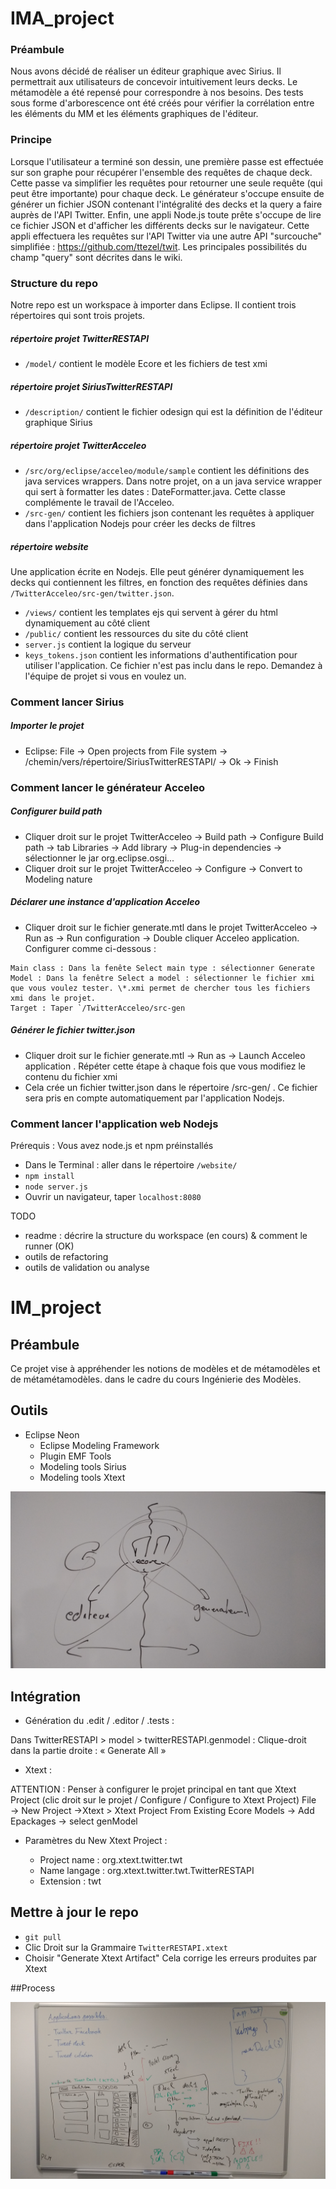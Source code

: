 # IMA_project

### Préambule
Nous avons décidé de réaliser un éditeur graphique avec Sirius. Il permettrait aux utilisateurs de concevoir intuitivement leurs decks. 
Le métamodèle a été repensé pour correspondre à nos besoins. Des tests sous forme d'arborescence ont été créés pour vérifier la corrélation entre les éléments du MM et les éléments graphiques de l'éditeur.

### Principe
Lorsque l'utilisateur a terminé son dessin, une première passe est effectuée sur son graphe pour récupérer l'ensemble des requêtes de chaque deck. Cette passe va simplifier les requêtes pour retourner une seule requête (qui peut être importante) pour chaque deck. Le générateur s'occupe ensuite de générer un fichier JSON contenant l'intégralité des decks et la query a faire auprès de l'API Twitter. Enfin, une appli Node.js toute prête s'occupe de lire ce fichier JSON et d'afficher les différents decks sur le navigateur. Cette appli effectuera les requêtes sur l'API Twitter via une autre API "surcouche" simplifiée : https://github.com/ttezel/twit. Les principales possibilités du champ "query" sont décrites dans le wiki.

### Structure du repo
Notre repo est un workspace à importer dans Eclipse. Il contient trois répertoires qui sont trois projets.

##### répertoire projet TwitterRESTAPI
- `/model/` contient le modèle Ecore et les fichiers de test xmi

##### répertoire projet SiriusTwitterRESTAPI
- `/description/` contient le fichier odesign qui est la définition de l'éditeur graphique Sirius  

##### répertoire projet TwitterAcceleo
- `/src/org/eclipse/acceleo/module/sample` contient les définitions des java services wrappers. Dans notre projet, on a un java service wrapper qui sert à formatter les dates : DateFormatter.java. Cette classe complémente le travail de l'Acceleo.
- `/src-gen/` contient les fichiers json contenant les requêtes à appliquer dans l'application Nodejs pour créer les decks de filtres 

##### répertoire website
Une application écrite en Nodejs. Elle peut générer dynamiquement les decks qui contiennent les filtres, en fonction des requêtes définies dans `/TwitterAcceleo/src-gen/twitter.json`.
- `/views/` contient les templates ejs qui servent à gérer du html dynamiquement au côté client
- `/public/` contient les ressources du site du côté client
- `server.js` contient la logique du serveur
- `keys_tokens.json` contient les informations d'authentification pour utiliser l'application. Ce fichier n'est pas inclu dans le repo. Demandez à l'équipe de projet si vous en voulez un.

### Comment lancer Sirius
##### Importer le projet
- Eclipse: File -> Open projects from File system -> /chemin/vers/répertoire/SiriusTwitterRESTAPI/ -> Ok -> Finish

### Comment lancer le générateur Acceleo

##### Configurer build path
- Cliquer droit sur le projet TwitterAcceleo -> Build path -> Configure Build path -> tab Libraries -> Add library -> Plug-in dependencies -> sélectionner le jar org.eclipse.osgi...
- Cliquer droit sur le projet TwitterAcceleo -> Configure -> Convert to Modeling nature

##### Déclarer une instance d'application Acceleo
- Cliquer droit sur le fichier generate.mtl dans le projet TwitterAcceleo -> Run as -> Run configuration -> Double cliquer Acceleo application. Configurer comme ci-dessous :
```
Main class : Dans la fenête Select main type : sélectionner Generate
Model : Dans la fenêtre Select a model : sélectionner le fichier xmi que vous voulez tester. \*.xmi permet de chercher tous les fichiers xmi dans le projet.
Target : Taper `/TwitterAcceleo/src-gen
```

##### Générer le fichier twitter.json
- Cliquer droit sur le fichier generate.mtl -> Run as -> Launch Acceleo application . Répéter cette étape à chaque fois que vous modifiez le contenu du fichier xmi
- Cela crée un fichier twitter.json dans le répertoire /src-gen/ . Ce fichier sera pris en compte automatiquement par l'application Nodejs.

### Comment lancer l'application web Nodejs
Prérequis : Vous avez node.js et npm préinstallés
- Dans le Terminal : aller dans le répertoire `/website/`
- `npm install`
- `node server.js`
- Ouvrir un navigateur, taper `localhost:8080`

TODO
- readme : décrire la structure du workspace (en cours) & comment le runner (OK)
- outils de refactoring
- outils de validation ou analyse

# IM_project

## Préambule
Ce projet vise à appréhender les notions de modèles et de métamodèles et de métamétamodèles. dans le cadre du cours Ingénierie des Modèles. 

## Outils
- Eclipse Neon 
  - Eclipse Modeling Framework
  - Plugin EMF Tools
  - Modeling tools Sirius
  - Modeling tools Xtext
  
![archi](https://github.com/Kribouille/IM_project/blob/master/archi.jpg)

## Intégration

- Génération du .edit / .editor / .tests :

Dans TwitterRESTAPI > model > twitterRESTAPI.genmodel :
Clique-droit dans la partie droite : « Generate All »

- Xtext :

ATTENTION : Penser à configurer le projet principal en tant que Xtext Project (clic droit sur le projet / Configure / Configure to Xtext Project)
File → New Project →Xtext > Xtext Project From Existing Ecore Models → Add Epackages → select genModel

- Paramètres du New Xtext Project :

  - Project name : org.xtext.twitter.twt
  - Name langage : org.xtext.twitter.twt.TwitterRESTAPI
  - Extension : twt
  
## Mettre à jour le repo
- `git pull`
- Clic Droit sur la Grammaire `TwitterRESTAPI.xtext`
- Choisir "Generate Xtext Artifact"
Cela corrige les erreurs produites par Xtext
  
##Process
  
  ![process](https://github.com/Kribouille/IM_project/blob/master/process.jpg)


